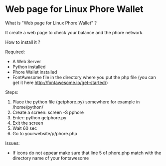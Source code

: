 # Web page for Linux Phore Wallet

What is "Web page for Linux Phore Wallet" ?

It create a web page to check your balance and the phore network.


How to install it ?

Required:
- A Web Server
- Python installed
- Phore Wallet installed
- FontAwesome file in the directory where you put the php file (you can get it here http://fontawesome.io/get-started/)

Steps:
1) Place the python file (getphore.py) somewhere for example in /home/python/
2) Create a screen:  screen -S pphore
3) Enter: python getphore.py
4) Exit the screen 
6) Wait 60 sec
7) Go to yourwebsite/p/phore.php



Issues:
- If icons do not appear make sure that line 5 of phore.php match with the directory name of your fontawesome 


